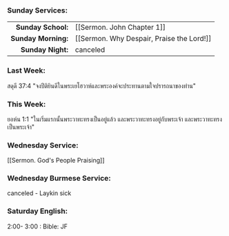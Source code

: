 ### Sunday Services:
| | |
| --:|:-- |
| **Sunday School:**  | [[Sermon. John Chapter 1]] |
| **Sunday Morning:** | [[Sermon. Why Despair, Praise the Lord!]] |
| **Sunday Night:**   | canceled |
### Last Week: 
สดุดี 37:4 "จงปีติยินดีในพระเยโฮวาห์และพระองค์จะประทานตามใจปรารถนาของท่าน"
### This Week:
ยอห์น 1:1 "ในเริ่มแรกนั้นพระวาทะทรงเป็นอยู่แล้ว และพระวาทะทรงอยู่กับพระเจ้า และพระวาทะทรงเป็นพระเจ้า"
### Wednesday Service:
[[Sermon. God's People Praising]]
### Wednesday Burmese Service:
canceled - Laykin sick
### Saturday English:
2:00- 3:00 : Bible: JF